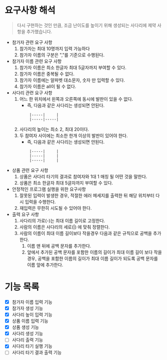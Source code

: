 # 요구사항 해석

> 다시 구현하는 것인 만큼, 조금 난이도를 높이기 위해 생성되는 사다리에 제약 사항을 추가했습니다.

- 참가자 관련 요구 사항
    1. 참가자는 최대 10명까지 입력 가능하다
    2. 참가자 이름의 구분은 ","를 기준으로 수행된다.
- 참가자 이름 관련 요구 사항
    1. 참가자 이름은 최소 한글자 최대 5글자까지 부여할 수 있다.
    2. 참가자 이름은 중복될 수 없다.
    3. 참가자 이름에는 알파벳 대소문자, 숫자 만 입력할 수 있다.
    4. 참가자 이름은 all이 될 수 없다.
- 사다리 관련 요구 사항
    1. 어느 한 위치에서 왼쪽과 오른쪽에 동시에 발판이 있을 수 없다.
        - 즉, 다음과 같은 사다리는 생성되면 안된다.
            ```
             |-----|     |
             |-----|-----|
            ```
    2. 사다리의 높이는 최소 2, 최대 20이다.
    3. 두 참여자 사이에는 최소한 한개 이상의 발판이 있어야 한다.
        - 즉, 다음과 같은 사다리는 생성되면 안된다.
            ```
             |-----|     |
             |-----|     |
             |-----|     |
            ```
- 상품 관련 요구 사항
    1. 상품은 사다리 타기의 결과로 참여자와 1대 1 매칭 될 어떤 것을 말한다.
    2. 상품은 최소 한글자 최대 5글자까지 부여할 수 있다.
- 안정적인 프로그램 실행을 위한 요구사항
    1. 잘못된 입력이 발생한 경우, 적절한 에러 메세지를 출력한 뒤 해당 위치부터 다시 입력을 수행한다.
    2. 재입력은 무한히 시도될 수 있어야 한다.
- 출력 요구 사항
    1. 사다리의 가로(-)는 최대 이름 길이로 고정한다.
    2. 사람의 이름은 사다리의 세로(|) 에 맞춰 정렬한다.
    3. 사람의 이름이 최대 이름 길이보다 작을경우 다음과 같은 규칙으로 공백을 추가한다.
        1. 이름 맨 뒤에 공백 문자를 추가한다.
        2. 앞에서 추가된 공백 문자를 포함한 이름의 길이가 최대 이름 길이 보다 작을 경우, 공백을 포함한 이름의 길이가 최대 이름 길이가 되도록 공백 문자를 이름 앞에 추가한다.

# 기능 목록

- [x] 참가자 이름 입력 기능
- [x] 참가자 생성 기능
- [x] 사다리 높이 입력 기능
- [x] 상품 이름 입력 기능
- [x] 상품 생성 기능
- [x] 사다리 생성 기능
- [ ] 사다리 출력 기능
- [x] 사다리 타기 실행 기능
- [ ] 사다리 타기 결과 출력 기능
